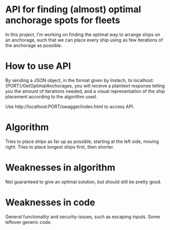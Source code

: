 # API for finding (almost) optimal anchorage spots for fleets
In this project, I'm working on finding the optimal way to arrange ships on an anchorage, such that we can place every ship using as few iterations of the anchorage as possible.

# How to use API

By sending a JSON object, in the format given by Instech, to localhost:{PORT}/GetOptimalAnchorages, you will receive a plaintext response telling you the amount of iterations needed, and a visual representation of the ship placement according to the algorithm used.

Use http://localhost:PORT/swagger/index.html to access API.

# Algorithm

Tries to place ships as far up as possible, starting at the left side, moving right. Tries to place longest ships first, then shorter.

# Weaknesses in algorithm

Not guaranteed to give an optimal solution, but should still be pretty good. 

# Weaknesses in code

General functionality and security-issues, such as escaping inputs.
Some leftover generic code.
